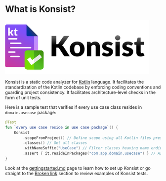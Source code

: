 # What is Konsist?

![](.gitbook/assets/konsist-logo.png)

Konsist is a static code analyzer for [Kotlin](https://kotlinlang.org/) language. It facilitates the standardization of the Kotlin codebase by enforcing coding conventions and guarding project consistency. It facilitates architecture-level checks in the form of unit tests.&#x20;

Here is a sample test that verifies if every use case class resides in `domain.usecase` package:

```kotlin
@Test
fun `every use case reside in use case package`() {
    Konsist
        .scopeFromProject() // Define scope using all Kotlin files present in the project
        .classes() // Get all classes
        .withNameSuffix("UseCase") // Filter classes heaving name ending with 'UseCase'
        .assert { it.resideInPackages("com.app.domain.usecase") } // Assert that each class resides in com.app.domain.usecase package
}
```

Look at the [gettingstarted.md](getting-started/gettingstarted.md "mention") page to learn how to set up Konsist or go straight to the [Broken link](broken-reference "mention") section to review examples of Konsist tests.&#x20;
